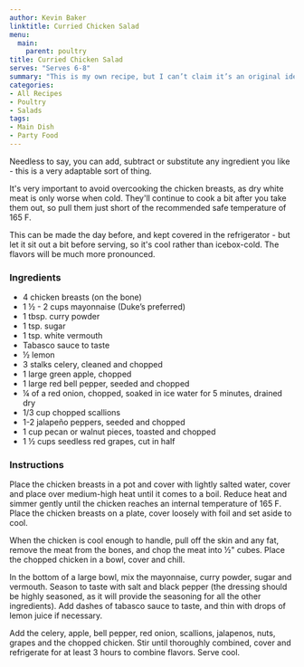 ```yaml
---
author: Kevin Baker
linktitle: Curried Chicken Salad
menu:
  main:
    parent: poultry
title: Curried Chicken Salad
serves: "Serves 6-8"
summary: "This is my own recipe, but I can’t claim it’s an original idea. Curry chicken salad was a popular dish in the 80s and 90s, and I’ve seen many recipes over the years. It was tasty then, and it’s tasty now. Over the years, I’ve worked out the recipe that I like best. "
categories:
- All Recipes
- Poultry
- Salads
tags:
- Main Dish
- Party Food
---
```

Needless to say, you can add, subtract or substitute any ingredient you like - this is a very adaptable sort of thing.

It's very important to avoid overcooking the chicken breasts, as dry white meat is only worse when cold. They'll continue to cook a bit after you take them out, so pull them just short of the recommended safe temperature of 165 F.

This can be made the day before, and kept covered in the refrigerator - but let it sit out a bit before serving, so it's cool rather than icebox-cold. The flavors will be much more pronounced.

### Ingredients

<div class="ingredient-list">

* 4 chicken breasts (on the bone)  
* 1 ½ - 2 cups mayonnaise (Duke’s preferred)  
* 1 tbsp. curry powder  
* 1 tsp. sugar  
* 1 tsp. white vermouth  
* Tabasco sauce to taste  
* ½ lemon  
* 3 stalks celery, cleaned and chopped  
* 1 large green apple, chopped  
* 1 large red bell pepper, seeded and chopped  
* ¼ of a red onion, chopped, soaked in ice water for 5 minutes, drained dry  
* 1/3 cup chopped scallions  
* 1-2 jalapeño peppers, seeded and chopped  
* 1 cup pecan or walnut pieces, toasted and chopped  
* 1 ½ cups seedless red grapes, cut in half  

</div>

### Instructions

Place the chicken breasts in   a pot and cover with lightly salted water, cover and place over medium-high heat until it comes to a boil. Reduce heat and simmer gently until the chicken reaches an internal temperature of 165 F. Place the chicken breasts on a plate, cover loosely with foil and set aside to cool.

When the chicken is cool enough to handle, pull off the skin and any fat, remove the meat from the bones, and chop the meat into ½" cubes. Place the chopped chicken in a bowl, cover and chill.

In the bottom of a large bowl, mix the mayonnaise, curry powder, sugar and vermouth. Season to taste with salt and black pepper (the dressing should be highly seasoned, as it will provide the seasoning for all the other ingredients).  Add dashes of tabasco sauce to taste, and thin with drops of lemon juice if necessary.

Add the celery, apple, bell pepper, red onion, scallions, jalapenos, nuts, grapes and the chopped chicken. Stir until thoroughly combined, cover and refrigerate for at least 3 hours to combine flavors. Serve cool.